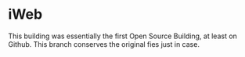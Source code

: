 iWeb
====
This building was essentially the first Open Source Building, at least on Github. This branch conserves the original fies just in case.
